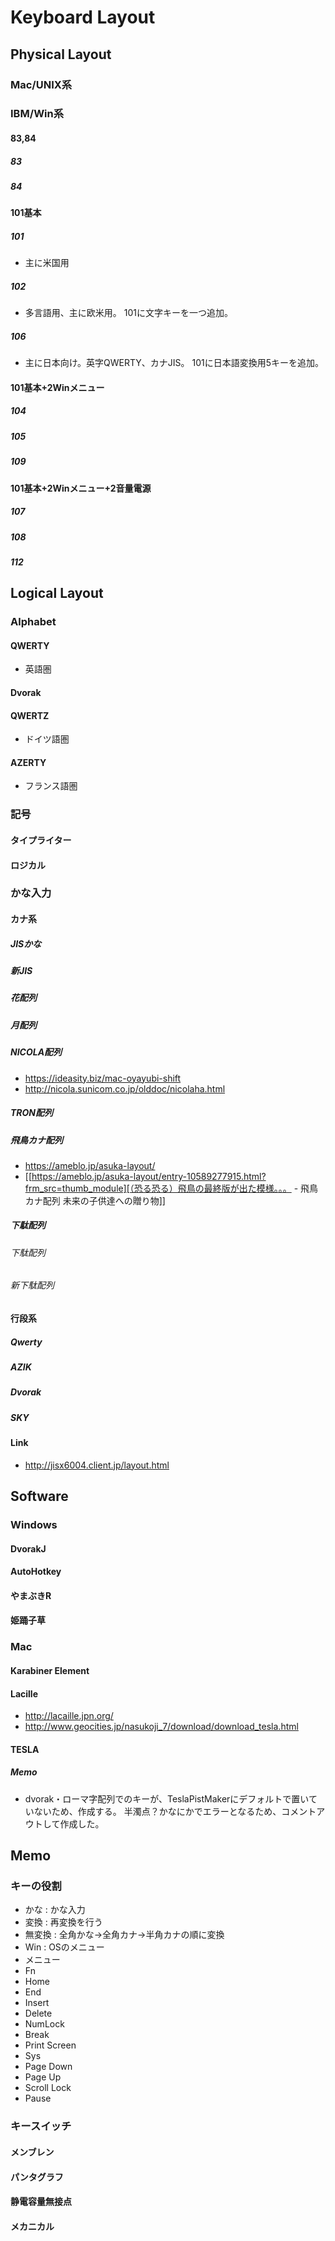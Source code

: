 # Keyboard Layout
## Physical Layout
### Mac/UNIX系
### IBM/Win系
#### 83,84
##### 83
##### 84
#### 101基本
##### 101
- 主に米国用
##### 102
- 多言語用、主に欧米用。
  101に文字キーを一つ追加。
##### 106
- 主に日本向け。英字QWERTY、カナJIS。
  101に日本語変換用5キーを追加。
#### 101基本+2Winメニュー
##### 104
##### 105
##### 109
#### 101基本+2Winメニュー+2音量電源
##### 107
##### 108
##### 112
## Logical Layout
### Alphabet
#### QWERTY
- 英語圏
#### Dvorak
#### QWERTZ
- ドイツ語圏
#### AZERTY
- フランス語圏
### 記号
#### タイプライター
#### ロジカル
### かな入力
#### カナ系
##### JISかな
##### 新JIS
##### 花配列
##### 月配列
##### NICOLA配列
- https://ideasity.biz/mac-oyayubi-shift
- http://nicola.sunicom.co.jp/olddoc/nicolaha.html
##### TRON配列
##### 飛鳥カナ配列
- https://ameblo.jp/asuka-layout/
- [[https://ameblo.jp/asuka-layout/entry-10589277915.html?frm_src=thumb_module][（恐る恐る）飛鳥の最終版が出た模様。。。 - 飛鳥カナ配列 未来の子供達への贈り物]]

##### 下駄配列
###### 下駄配列
###### 新下駄配列
#### 行段系
##### Qwerty
##### AZIK
##### Dvorak
##### SKY
#### Link
- http://jisx6004.client.jp/layout.html
## Software
### Windows
#### DvorakJ
#### AutoHotkey
#### やまぶきR
#### 姫踊子草
### Mac
#### Karabiner Element
#### Lacille
- http://lacaille.jpn.org/
- http://www.geocities.jp/nasukoji_7/download/download_tesla.html

#### TESLA
##### Memo
- dvorak・ローマ字配列でのキーが、TeslaPistMakerにデフォルトで置いていないため、作成する。
  半濁点？かなにかでエラーとなるため、コメントアウトして作成した。
## Memo
### キーの役割
- かな : かな入力
- 変換 : 再変換を行う
- 無変換 : 全角かな→全角カナ→半角カナの順に変換
- Win : OSのメニュー
- メニュー
- Fn
- Home
- End
- Insert
- Delete
- NumLock
- Break
- Print Screen
- Sys
- Page Down
- Page Up
- Scroll Lock
- Pause
### キースイッチ
#### メンブレン
#### パンタグラフ
#### 静電容量無接点
#### メカニカル

